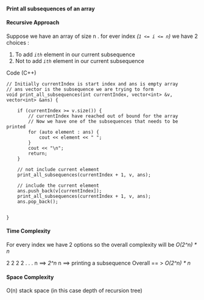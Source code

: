 #### Print all subsequences of an array

#### Recursive Approach
Suppose we have an array of size n .
for ever index *(```1 <= i <= n```)* we have 2 choices :
1. To add *```ith```* element in our current subsequence
2. Not to add *```ith```* element in our current subsequence

Code (C++)

```
// Initially currentIndex is start index and ans is empty array
// ans vector is the subsequence we are trying to form
void print_all_subsequences(int currentIndex, vector<int> &v, vector<int> &ans) {

	if (currentIndex >= v.size()) {
		// currentIndex have reached out of bound for the array
		// Now we have one of the subsequences that needs to be printed
		for (auto element : ans) {
			cout << element << " ";
		}
		cout << "\n";
		return;
	}

	// not include current element
	print_all_subsequences(currentIndex + 1, v, ans);

	// include the current element
	ans.push_back(v[currentIndex]);
	print_all_subsequences(currentIndex + 1, v, ans);
	ans.pop_back();


}
```

#### Time Complexity

For every index we have 2 options so the overall complexity will be *O(2^n) * n*

2 2 2 2 . . . n ==> *2^n*
n ==> printing a subsequence
Overall == >  *O(2^n) * n*
#### Space Complexity
O(n) stack space (in this case depth of recursion tree)

